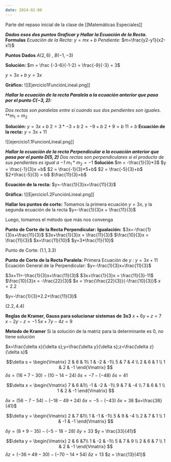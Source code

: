 ```yaml
---
date: 2024-02-08
---
```


Parte del repaso inicial de la clase de [[Matemáticas Especiales]]

***Dados esos dos puntos Graficar y Hallar la Ecuación de la Recta.***
**Formulas**
*Ecuación de la Recta:* $y = mx+b$
*Pendiente:* $m=\frac{y2-y1}{x2-x1}$

**Puntos Dados**
$A(2,6)$ , $B(-1,-3)$

**Solución:**
$m = \frac {-3-6}{-1-2} = \frac{-9}{-3} = 3$

$y=3x+b$
$y = 3x$

**Gráfico:**
![[Ejercicio1FunciónLineal.png]]

***Hallar la ecuación de la recta Paralela a la ecuación anterior que pasa por el punto $C(-3,2)$:***

*Dos rectas son paralelas entre sí cuando sus dos pendientes son iguales.*
**$m_1 = m_2$

**Solución:**
$y = 3x+b$
$2 = 3*-3+b$
$2=-9+b$
$2+9=b$
$11 = b$
**Ecuación de la recta:** $y = 3x+11$

![[ejercicio1.1FuncionLineal.png]]

***Hallar la ecuación de la recta Perpendicular a la ecuación anterior que pasa por el punto $D(5,2)$***
*Dos rectas son perpendiculares si el producto de sus pendientes es igual a $-1$*
$m_1*m_2 = -1$
**Solución**
$m = -\frac{1}{3}*3$
$y = \frac{-1}{3}x +b$
$2 = \frac{-1}{3}*5+b$
$2 = \frac{-5}{3}+b$
$2+\frac{-5}{3} = b$
$\frac{11}{3}=b$

**Ecuación de la recta:** $y=-\frac{1}{3}x+\frac{11}{3}$

**Gráfica:**
![[Ejercicio1.2FunciónLineal.png]]

**Hallar los puntos de corte:**
Tomamos la primera ecuación $y=3x$, y la segunda ecuación de la recta $y=-\frac{1}{3}x + \frac{11}{3}$

Luego, tomamos el método que más nos convenga

**Punto de Corte de la Recta Perpendicular:**
**Igualación:**
$3x=-\frac{1}{3}x+\frac{11}{3}$
$3x+\frac{1}{3}x = \frac{11}{3}$
$\frac{10}{3}x = \frac{11}{3}$
$x=\frac{11}{10}$
$y=3*\frac{11}{10}$

Punto de Corte: $(1.1,3.3)$

**Punto de Corte de la Recta Paralela:**
Primera Ecuación de $y$ : $y=3x+11$
Ecuación General de la Perpendicular: $y=-\frac{1}{3}x+\frac{11}{3}$

$3x+11=-\frac{1}{3}x+\frac{11}{3}$
$3x+\frac{1}{3}x = \frac{11}{3}-11$
$\frac{10}{3}x = -\frac{22}{3}$
$x = \frac{\frac{22}{3}}{-\frac{10}{3}}$
$x=2.2$ 

$y=-\frac{1}{3}*2.2+\frac{11}{3}$

$(2.2,4.4)$


**Reglas de Kramer, Gauss para solucionar sistemas de 3x3**
$x+6y+z=7$
$x-2y-z=-1$
$5x+7y-4z=9$

**Metodo de Kramer**
Si la solución de la matriz para la determinante es 0, no tiene solución

$x=\frac{\delta x}{\delta s};y=\frac{\delta y}{\delta s};z=\frac{\delta z}{\delta s}$

$$\delta s = \begin{Vmatrix} 2 & 6 & 1\\ 1 & -2 & -1\\ 5 & 7 & 4 \\ 2 & 6 & 1 \\ 1 & 2 & -1 \end{Vmatrix} $$
$\delta s =(16+7-30)-(10-14-24)$
$\delta s =-7-(-48)$
$\delta s = 41$

$$\delta x = \begin{Vmatrix} 7 & 6 &1\\ -1 & -2 & -1\\ 9 & 7 & -4 \\ 7 & 6 & 1 \\ 1 & 2 & -1 \end{Vmatrix} $$

$\delta x =(56-7-54)-(-18-49+24)$
$\delta x = -5 - (-43)$
$\delta x = 38$
$x=\frac{38}{41}$


$$\delta y = \begin{Vmatrix} 2 & 7 &1\\ 1 & -1 & -1\\ 5 & 9 & -4 \\ 2 & 7 & 1 \\ 1 & -1 & -1 \end{Vmatrix} $$

$\delta y =(8+9-35)-(-5-18-28)$
$\delta y = 33$
$y = \frac{33}{41}$

$$\delta y = \begin{Vmatrix} 2 & 6 &7\\ 1 & -2 & -1\\ 5 & 7 & 9 \\ 2 & 6 & 7 \\ 1 & 2 & -1 \end{Vmatrix} $$
$\delta z = (-36+49-30)-(-70-14+54)$
$\delta z = 13$
$z = \frac{13}{41}$

